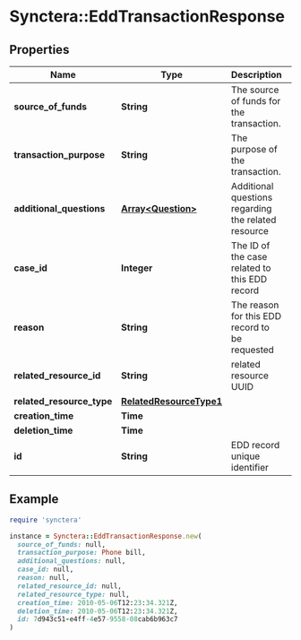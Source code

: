 # Synctera::EddTransactionResponse

## Properties

| Name | Type | Description | Notes |
| ---- | ---- | ----------- | ----- |
| **source_of_funds** | **String** | The source of funds for the transaction. | [optional] |
| **transaction_purpose** | **String** | The purpose of the transaction. | [optional] |
| **additional_questions** | [**Array&lt;Question&gt;**](Question.md) | Additional questions regarding the related resource | [optional] |
| **case_id** | **Integer** | The ID of the case related to this EDD record | [optional] |
| **reason** | **String** | The reason for this EDD record to be requested |  |
| **related_resource_id** | **String** | related resource UUID |  |
| **related_resource_type** | [**RelatedResourceType1**](RelatedResourceType1.md) |  |  |
| **creation_time** | **Time** |  | [readonly] |
| **deletion_time** | **Time** |  | [readonly] |
| **id** | **String** | EDD record unique identifier | [readonly] |

## Example

```ruby
require 'synctera'

instance = Synctera::EddTransactionResponse.new(
  source_of_funds: null,
  transaction_purpose: Phone bill,
  additional_questions: null,
  case_id: null,
  reason: null,
  related_resource_id: null,
  related_resource_type: null,
  creation_time: 2010-05-06T12:23:34.321Z,
  deletion_time: 2010-05-06T12:23:34.321Z,
  id: 7d943c51-e4ff-4e57-9558-08cab6b963c7
)
```

